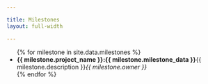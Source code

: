```yaml
---

title: Milestones
layout: full-width

---
```

<div class='milestones'>
<ul>
{% for milestone in site.data.milestones %}
    <li><strong>{{ milestone.project_name }}:{{ milestone.milestone_data }}</strong>{{ milestone.description }}<i>{{ milestone.owner }}</i></li>
{% endfor %}
</ul>    
</div>

